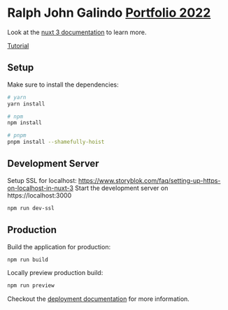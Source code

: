 # Ralph John Galindo [Portfolio 2022](https://ralphjohn.netlify.app/)

Look at the [nuxt 3 documentation](https://v3.nuxtjs.org) to learn more.

[Tutorial](https://www.storyblok.com/tp/add-a-headless-CMS-to-nuxt-3-in-5-minutes)

## Setup

Make sure to install the dependencies:

```bash
# yarn
yarn install

# npm
npm install

# pnpm
pnpm install --shamefully-hoist
```

## Development Server
Setup SSL for localhost: https://www.storyblok.com/faq/setting-up-https-on-localhost-in-nuxt-3
Start the development server on https://localhost:3000

```bash
npm run dev-ssl
```

## Production

Build the application for production:

```bash
npm run build
```

Locally preview production build:

```bash
npm run preview
```

Checkout the [deployment documentation](https://v3.nuxtjs.org/guide/deploy/presets) for more information.
